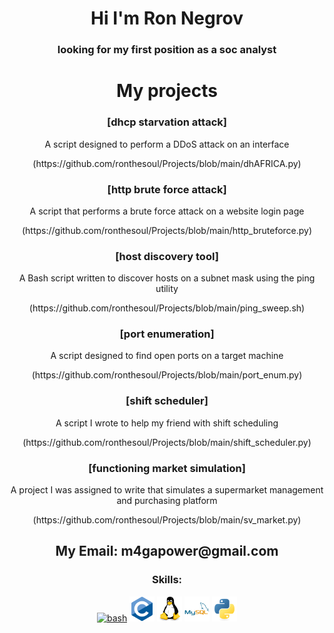 <h1 align="center">Hi I'm Ron Negrov</h1>
<h3 align="center">looking for my first position as a soc analyst</h3>

<h1 align="center">My projects</h1>

<h3 align="center">[dhcp starvation attack]</h3>
<p align="center">A script designed to perform a DDoS attack on an interface</p>
<p align="center">(https://github.com/ronthesoul/Projects/blob/main/dhAFRICA.py)</p>

<h3 align="center">[http brute force attack]</h3>
<p align="center">A script that performs a brute force attack on a website login page</p>
<p align="center">(https://github.com/ronthesoul/Projects/blob/main/http_bruteforce.py)</p>

<h3 align="center">[host discovery tool]</h3>
<p align="center">A Bash script written to discover hosts on a subnet mask using the ping utility</p>
<p align="center">(https://github.com/ronthesoul/Projects/blob/main/ping_sweep.sh)</p>

<h3 align="center">[port enumeration]</h3>
<p align="center">A script designed to find open ports on a target machine</p>
<p align="center">(https://github.com/ronthesoul/Projects/blob/main/port_enum.py)</p>

<h3 align="center">[shift scheduler]</h3>
<p align="center">A script I wrote to help my friend with shift scheduling</p>
<p align="center">(https://github.com/ronthesoul/Projects/blob/main/shift_scheduler.py)</p>

<h3 align="center">[functioning market simulation]</h3>
<p align="center">A project I was assigned to write that simulates a supermarket management and purchasing platform</p>
<p align="center">(https://github.com/ronthesoul/Projects/blob/main/sv_market.py)</p>

<h2 align="center">My Email: m4gapower@gmail.com</h2>

<h3 align="center">Skills:</h3>
<p align="center">
  <a href="https://www.gnu.org/software/bash/" target="_blank" rel="noreferrer"><img src="https://www.vectorlogo.zone/logos/gnu_bash/gnu_bash-icon.svg" alt="bash" width="40" height="40" /></a>
  <a href="https://www.cprogramming.com/" target="_blank" rel="noreferrer"><img src="https://raw.githubusercontent.com/devicons/devicon/master/icons/c/c-original.svg" alt="c" width="40" height="40" /></a>
  <a href="https://www.linux.org/" target="_blank" rel="noreferrer"><img src="https://raw.githubusercontent.com/devicons/devicon/master/icons/linux/linux-original.svg" alt="linux" width="40" height="40" /></a>
  <a href="https://www.mysql.com/" target="_blank" rel="noreferrer"><img src="https://raw.githubusercontent.com/devicons/devicon/master/icons/mysql/mysql-original-wordmark.svg" alt="mysql" width="40" height="40" /></a>
  <a href="https://www.python.org" target="_blank" rel="noreferrer"><img src="https://raw.githubusercontent.com/devicons/devicon/master/icons/python/python-original.svg" alt="python" width="40" height="40" /></a>
</p>
